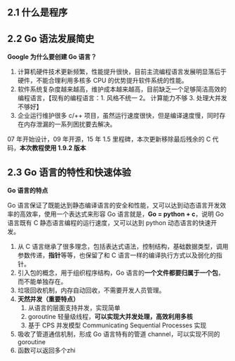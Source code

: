 ## 2.1 什么是程序

## 2.2 Go 语法发展简史

**Google 为什么要创建 Go 语言？**

1. 计算机硬件技术更新频繁，性能提升很快，目前主流编程语言发展明显落后于硬件，不能合理利用多核多 CPU 的优势提升软件系统的性能。
2. 软件系统复杂度越来越高，维护成本越来越高，目前缺乏一个足够简洁高效的编程语言，【现有的编程语言：1. 风格不统一 2。 计算能力不够 3. 处理大并发不够好】
3. 企业运行维护很多 c/++ 项目，虽然运行速度很快，但是编译速度慢，同时存在内存泄漏的一系列困扰要去解决。

07 年开始设计，09 年开源，15 年 1.5 里程碑，本次更新移除最后残余的 C 代码，**本次教程使用 1.9.2 版本**
## 2.3 Go 语言的特性和快速体验

**Go 语言的特点**

Go 语言保证了既能达到静态编译语言的安全和性能，又可以达到动态语言开发效率的高效率，使用一个表达式来形容 Go 语言就是，**Go = python + c**，说明 Go 语言既有 C 静态语言编程的运行速度，又可以达到 python 动态语言的快速开发。

1. 从 C 语言继承了很多理念，包括表达式语法，控制结构，基础数据类型，调用参数传递，**指针**等等，也保留了和 C 语言一样的编译执行方式以及弱化的指针。
2. 引入包的概念，用于组织程序结构，Go 语言的**一个文件都要归属于一个包**，而不能单独存在。
3. 垃圾回收机制，内存自动回收，不需要开发人员管理。
4. **天然并发（重要特点）**
	1. 从语言的层面支持并发，实现简单
	2. goroutine 轻量级线程，**可以实现大并发处理，高效利用多核**
	3. 基于 CPS 并发模型 Communicating Sequential Processes 实现
5. 吸收了管道通信机制，形成 Go 语言特有的管道 channel，可以实现不同的 goroutine
6. 函数可以返回多个zhi